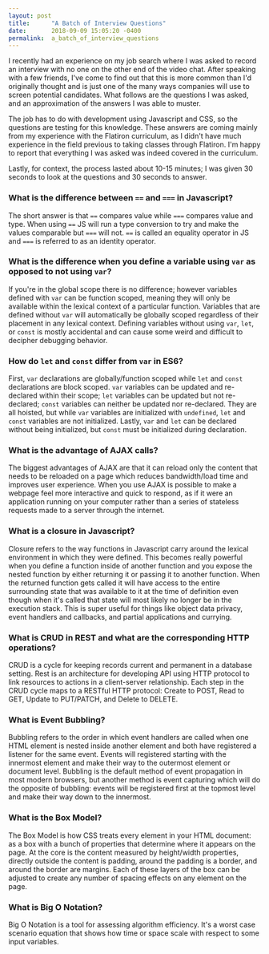 ```yaml
---
layout: post
title:      "A Batch of Interview Questions"
date:       2018-09-09 15:05:20 -0400
permalink:  a_batch_of_interview_questions
---
```



I recently had an experience on my job search where I was asked to record an interview with no one on the other end of the video chat. After speaking with a few friends, I've come to find out that this is more common than I'd originally thought and is just one of the many ways companies will use to screen potential candidates. What follows are the questions I was asked, and an approximation of the answers I was able to muster.  

The job has to do with development using Javascript and CSS, so the questions are testing for this knowledge. These answers are coming mainly from my experience with the Flatiron curriculum, as I didn't have much experience in the field previous to taking classes through Flatiron. I'm happy to report that everything I was asked was indeed covered in the curriculum. 

Lastly, for context, the process lasted about 10-15 minutes; I was given 30 seconds to look at the questions and 30 seconds to answer.

### What is the difference between `==` and `===` in Javascript?

The short answer is that `==` compares value while `===` compares value and type.  When using `==` JS will run a type conversion to try and make the values comparable but `===` will not.  `==` is called an equality operator in JS and `===` is referred to as an identity operator.

### What is the difference when you define a variable using `var` as opposed to not using `var`?

If you're in the global scope there is no difference; however variables defined with `var` can be function scoped, meaning they will only be available within the lexical context of a particular function.  Variables that are defined without `var` will automatically be globally scoped regardless of their placement in any lexical context.  Defining variables without using `var`, `let`, or `const` is mostly accidental and can cause some weird and difficult to decipher debugging behavior.

### How do `let` and `const` differ from `var` in ES6?

First, `var` declarations are globally/function scoped while `let` and `const` declarations are block scoped.  `var` variables can be updated and re-declared within their scope; `let` variables can be updated but not re-declared; `const` variables can neither be updated nor re-declared.  They are all hoisted, but while `var` variables are initialized with `undefined`, `let` and `const` variables are not initialized.  Lastly, `var` and `let` can be declared without being initialized, but `const` must be initialized during declaration.

### What is the advantage of AJAX calls?

The biggest advantages of AJAX are that it can reload only the content that needs to be reloaded on a page which reduces bandwidth/load time and improves user experience.  When you use AJAX is possible to make a webpage feel more interactive and quick to respond, as if it were an application running on your computer rather than a series of stateless requests made to a server through the internet.

### What is a closure in Javascript?

Closure refers to the way functions in Javascript carry around the lexical environment in which they were defined.  This becomes really powerful when you define a function inside of another function and you expose the nested function by either returning it or passing it to another function.  When the returned function gets called it will have access to the entire surrounding state that was available to it at the time of definition even though when it's called that state will most likely no longer be in the execution stack.  This is super useful for things like object data privacy, event handlers and callbacks, and partial applications and currying. 

### What is CRUD in REST and what are the corresponding HTTP operations?

CRUD is a cycle for keeping records current and permanent in a database setting.  Rest is an architecture for developing API using HTTP protocol to link resources to actions in a client-server relationship.  Each step in the CRUD cycle maps to a RESTful HTTP protocol: Create to POST, Read to GET, Update to PUT/PATCH, and Delete to DELETE.

### What is Event Bubbling?

Bubbling refers to the order in which event handlers are called when one HTML element is nested inside another element and both have registered a listener for the same event.  Events will registered starting with the innermost element and make their way to the outermost element or document level.  Bubbling is the default method of event propagation in most modern browsers, but another method is event capturing which will do the opposite of bubbling: events will be registered first at the topmost level and make their way down to the innermost.

### What is the Box Model?

The Box Model is how CSS treats every element in your HTML document: as a box with a bunch of properties that determine where it appears on the page.  At the core is the content measured by height/width properties, directly outside the content is padding, around the padding is a border, and around the border are margins.  Each of these layers of the box can be adjusted to create any number of spacing effects on any element on the page.

### What is Big O Notation?

Big O Notation is a tool for assessing algorithm efficiency.  It's a worst case scenario equation that shows how time or space scale with respect to some input variables.
